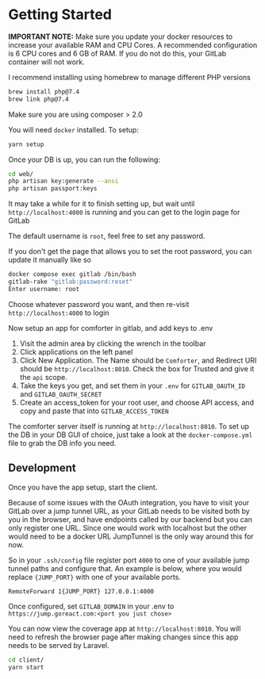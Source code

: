 # Getting Started

**IMPORTANT NOTE:** Make sure you update your docker resources to increase your available RAM and CPU Cores. A recommended configuration is 6 CPU cores and 6 GB of RAM. If you do not do this, your GitLab container will not work.

I recommend installing using homebrew to manage different PHP versions
```bash
brew install php@7.4
brew link php@7.4
```

Make sure you are using composer > 2.0

You will need `docker` installed. To setup:

```bash
yarn setup
```

Once your DB is up, you can run the following:
```bash
cd web/
php artisan key:generate --ansi
php artisan passport:keys
```

It may take a while for it to finish setting up, but wait until `http://localhost:4000` is running and you can get to the login page for GitLab

The default username is `root`, feel free to set any password.

If you don't get the page that allows you to set the root password, you can update it manually like so

```bash
docker compose exec gitlab /bin/bash
gitlab-rake "gitlab:password:reset"
Enter username: root
```

Choose whatever password you want, and then re-visit `http://localhost:4000` to login

Now setup an app for comforter in gitlab, and add keys to .env

1. Visit the admin area by clicking the wrench in the toolbar
2. Click applications on the left panel
3. Click New Application. The Name should be `Comforter`, and Redirect URI should be `http://localhost:8010`. Check the box for Trusted and give it the `api` scope.
4. Take the keys you get, and set them in your `.env` for `GITLAB_OAUTH_ID` and `GITLAB_OAUTH_SECRET`
5. Create an access_token for your root user, and choose API access, and copy and paste that into `GITLAB_ACCESS_TOKEN`


The comforter server itself is running at `http://localhost:8010`. To set up the DB in your DB GUI of choice, just take a look
at the `docker-compose.yml` file to grab the DB info you need.

## Development

Once you have the app setup, start the client.

Because of some issues with the OAuth integration, you have to visit your GitLab over a jump tunnel URL, as
your GitLab needs to be visited both by you in the browser, and have endpoints called by our backend but you can
only register one URL. Since one would work with localhost but the other would need to be a docker URL
JumpTunnel is the only way around this for now.

So in your `.ssh/config` file register port `4000` to one of your available jump tunnel paths and configure that. An example is below, where you would replace `{JUMP_PORT}` with one of your available ports.

```
RemoteForward 1{JUMP_PORT} 127.0.0.1:4000
```

Once configured, set `GITLAB_DOMAIN` in your .env to `https://jump.goreact.com:<port you just chose>`

You can now view the coverage app at `http://localhost:8010`. You will need to refresh the browser page after
making changes since this app needs to be served by Laravel.

```bash
cd client/
yarn start
```
